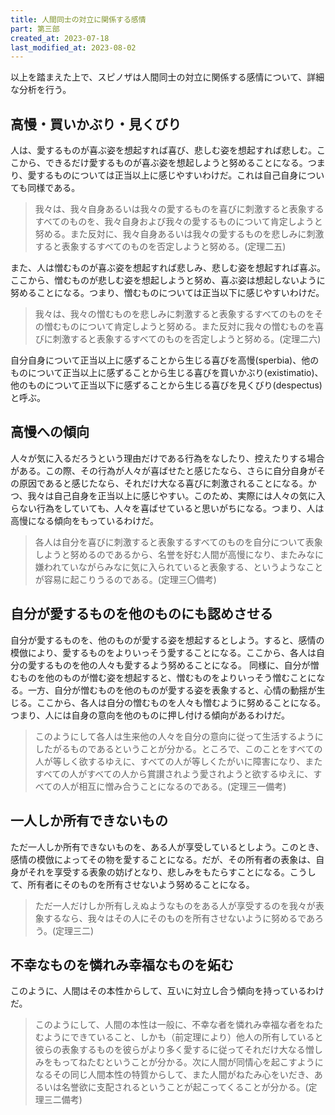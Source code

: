 ```yaml
---
title: 人間同士の対立に関係する感情
part: 第三部
created_at: 2023-07-18
last_modified_at: 2023-08-02
---
```


以上を踏まえた上で、スピノザは人間同士の対立に関係する感情について、詳細な分析を行う。

## 高慢・買いかぶり・見くびり

人は、愛するものが喜ぶ姿を想起すれば喜び、悲しむ姿を想起すれば悲しむ。ここから、できるだけ愛するものが喜ぶ姿を想起しようと努めることになる。つまり、愛するものについては正当以上に感じやすいわけだ。これは自己自身についても同様である。

>我々は、我々自身あるいは我々の愛するものを喜びに刺激すると表象するすべてのものを、我々自身および我々の愛するものについて肯定しようと努める。また反対に、我々自身あるいは我々の愛するものを悲しみに刺激すると表象するすべてのものを否定しようと努める。(定理二五)

また、人は憎むものが喜ぶ姿を想起すれば悲しみ、悲しむ姿を想起すれば喜ぶ。ここから、憎むものが悲しむ姿を想起しようと努め、喜ぶ姿は想起しないように努めることになる。つまり、憎むものについては正当以下に感じやすいわけだ。

>我々は、我々の憎むものを悲しみに刺激すると表象するすべてのものをその憎むものについて肯定しようと努める。また反対に我々の憎むものを喜びに刺激すると表象するすべてのものを否定しようと努める。(定理二六)

自分自身について正当以上に感ずることから生じる喜びを高慢(sperbia)、他のものについて正当以上に感ずることから生じる喜びを買いかぶり(existimatio)、他のものについて正当以下に感ずることから生じる喜びを見くびり(despectus)と呼ぶ。

## 高慢への傾向

人々が気に入るだろうという理由だけである行為をなしたり、控えたりする場合がある。この際、その行為が人々が喜ばせたと感じたなら、さらに自分自身がその原因であると感じたなら、それだけ大なる喜びに刺激されることになる。かつ、我々は自己自身を正当以上に感じやすい。このため、実際には人々の気に入らない行為をしていても、人々を喜ばせていると思いがちになる。つまり、人は高慢になる傾向をもっているわけだ。

>各人は自分を喜びに刺激すると表象するすべてのものを自分について表象しようと努めるのであるから、名誉を好む人間が高慢になり、またみなに嫌われていながらみなに気に入られていると表象する、というようなことが容易に起こりうるのである。(定理三〇備考)

## 自分が愛するものを他のものにも認めさせる

自分が愛するものを、他のものが愛する姿を想起するとしよう。すると、感情の模倣により、愛するものをよりいっそう愛することになる。ここから、各人は自分の愛するものを他の人々も愛するよう努めることになる。
同様に、自分が憎むものを他のものが憎む姿を想起すると、憎むものをよりいっそう憎むことになる。一方、自分が憎むものを他のものが愛する姿を表象すると、心情の動揺が生じる。ここから、各人は自分の憎むものを人々も憎むように努めることになる。
つまり、人には自身の意向を他のものに押し付ける傾向があるわけだ。

>このようにして各人は生来他の人々を自分の意向に従って生活するようにしたがるものであるということが分かる。ところで、このことをすべての人が等しく欲するゆえに、すべての人が等しくたがいに障害になり、またすべての人がすべての人から賞讃されよう愛されようと欲するゆえに、すべての人が相互に憎み合うことになるのである。(定理三一備考)

## 一人しか所有できないもの

ただ一人しか所有できないものを、ある人が享受しているとしよう。このとき、感情の模倣によってその物を愛することになる。だが、その所有者の表象は、自身がそれを享受する表象の妨げとなり、悲しみをもたらすことになる。こうして、所有者にそのものを所有させないよう努めることになる。

>ただ一人だけしか所有しえぬようなものをある人が享受するのを我々が表象するなら、我々はその人にそのものを所有させないように努めるであろう。(定理三二)

## 不幸なものを憐れみ幸福なものを妬む

このように、人間はその本性からして、互いに対立し合う傾向を持っているわけだ。

>このようにして、人間の本性は一般に、不幸な者を憐れみ幸福な者をねたむようにできていること、しかも（前定理により）他人の所有していると彼らの表象するものを彼らがより多く愛するに従ってそれだけ大なる憎しみをもってねたむということが分かる。次に人間が同情心を起こすようになるその同じ人間本性の特質からして、また人間がねたみ心をいだき、あるいは名誉欲に支配されるということが起こってくることが分かる。(定理三二備考)
